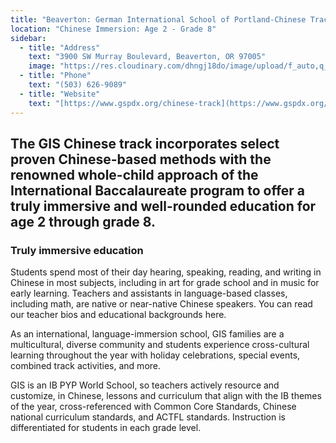 ```yaml
---
title: "Beaverton: German International School of Portland-Chinese Track"
location: "Chinese Immersion: Age 2 - Grade 8"
sidebar:
  - title: "Address"
    text: "3900 SW Murray Boulevard, Beaverton, OR 97005"
    image: "https://res.cloudinary.com/dhngj18do/image/upload/f_auto,q_auto/v1/images/activities/gspdx-logo"
  - title: "Phone"
    text: "(503) 626-9089"
  - title: "Website"
    text: "[https://www.gspdx.org/chinese-track](https://www.gspdx.org/chinese-track)"
---
```


## The GIS Chinese track incorporates select proven Chinese-based methods with the renowned whole-child approach of the International Baccalaureate program to offer a truly immersive and well-rounded education for age 2 through grade 8.

### Truly immersive education

Students spend most of their day hearing, speaking, reading, and writing in Chinese in most subjects, including in art for grade school and in music for early learning. Teachers and assistants in language-based classes, including math, are native or near-native Chinese speakers. You can read our teacher bios and educational backgrounds here.

As an international, language-immersion school, GIS families are a multicultural, diverse community and students experience cross-cultural learning throughout the year with holiday celebrations, special events, combined track activities, and more.

GIS is an IB PYP World School, so teachers actively resource and customize, in Chinese, lessons and curriculum that align with the IB themes of the year, cross-referenced with Common Core Standards, Chinese national curriculum standards, and ACTFL standards. Instruction is differentiated for students in each grade level.
